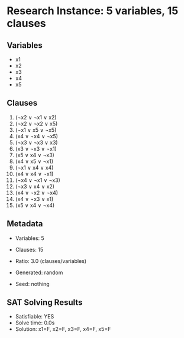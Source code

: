 # Research Instance: 5 variables, 15 clauses

## Variables
- x1
- x2
- x3
- x4
- x5

## Clauses
1. (¬x2 ∨ ¬x1 ∨ x2)
2. (¬x2 ∨ ¬x2 ∨ x5)
3. (¬x1 ∨ x5 ∨ ¬x5)
4. (x4 ∨ ¬x4 ∨ ¬x5)
5. (¬x3 ∨ ¬x3 ∨ x3)
6. (x3 ∨ ¬x3 ∨ ¬x1)
7. (x5 ∨ x4 ∨ ¬x3)
8. (x4 ∨ x5 ∨ ¬x1)
9. (¬x1 ∨ x4 ∨ x4)
10. (x4 ∨ x4 ∨ ¬x1)
11. (¬x4 ∨ ¬x1 ∨ ¬x3)
12. (¬x3 ∨ x4 ∨ x2)
13. (x4 ∨ ¬x2 ∨ ¬x4)
14. (x4 ∨ ¬x3 ∨ x1)
15. (x5 ∨ x4 ∨ ¬x4)

## Metadata
- Variables: 5
- Clauses: 15
- Ratio: 3.0 (clauses/variables)
- Generated: random

- Seed: nothing

## SAT Solving Results
- Satisfiable: YES
- Solve time: 0.0s
- Solution: x1=F, x2=F, x3=F, x4=F, x5=F